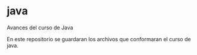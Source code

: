 # java
Avances del curso de Java

En este repositorio se guardaran los archivos que conformaran el curso de java.
